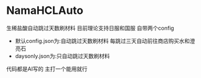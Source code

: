 # NamaHCLAuto
生稀盐酸自动跳过天数刷材料
目前理论支持日服和国服
自带两个config
- 默认config.json为:自动跳过天数刷材料 每跳过三天自动前往商店购买水和澄亮石
- daysonly.json为:只自动跳过天数刷材料

代码都是AI写的 主打一个能用就行
